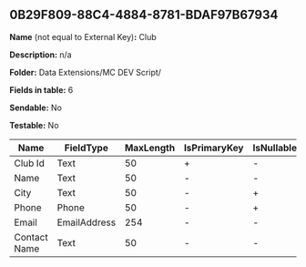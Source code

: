 ## 0B29F809-88C4-4884-8781-BDAF97B67934

**Name** (not equal to External Key)**:** Club

**Description:** n/a

**Folder:** Data Extensions/MC DEV Script/

**Fields in table:** 6

**Sendable:** No

**Testable:** No

| Name | FieldType | MaxLength | IsPrimaryKey | IsNullable | DefaultValue |
| --- | --- | --- | --- | --- | --- |
| Club Id | Text | 50 | + | - |  |
| Name | Text | 50 | - | - |  |
| City | Text | 50 | - | + |  |
| Phone | Phone | 50 | - | + |  |
| Email | EmailAddress | 254 | - | - |  |
| Contact Name | Text | 50 | - | - |  |
